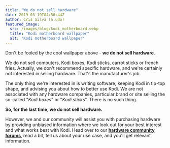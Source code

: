 ```yaml
---
title: "We do not sell hardware"
date: 2019-03-19T04:56:44Z
author: Cris Silva (h.udo)
featured_image:
  src: /images/blog/kodi_motherboard.webp
  title: "Kodi motherboard wallpaper"
  alt: "Kodi motherboard wallpaper"
---
```


Don't be fooled by the cool wallpaper above - **we do not sell hardware**.

We do not sell computers, Kodi boxes, Kodi sticks, carrot sticks or french fries. Actually, we don't recommend specific hardware, and we're certainly not interested in selling hardware. That's the manufacturer's job.

The only thing we're interested in is writing software, keeping Kodi in tip-top shape, and advising you about how to better use Kodi. We are not associated with any hardware companies, particular brand or site selling the so-called "_Kodi boxes_" or "_Kodi sticks_". There is no such thing.

**So, for the last time, we do not sell hardware.**

However, we and our community will assist you with purchasing hardware by providing unbiased information where we look out for your best interest and what works best with Kodi. Head over to our **[hardware community forums](https://forum.kodi.tv/forumdisplay.php?fid=112)**, read a bit, tell us about your use case, and you'll get relevant information.
